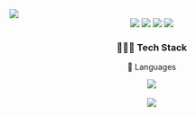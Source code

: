 <img src="https://capsule-render.vercel.app/api?type=transparent&color=auto&height=300&section=header&text=Welcome!&fontSize=90&fontColor=7F52FF" />

<div align="center">
	<img src="https://img.shields.io/badge/Kotlin-7F52FF?style=flat&logo=Kotlin&logoColor=white" />
	<img src="https://img.shields.io/badge/Android Studio-3DDC84?style=flat&logo=Swift&logoColor=white" />
	<img src="https://img.shields.io/badge/Swift-F05138?style=flat&logo=Swift&logoColor=white" />
	<img src="https://img.shields.io/badge/Xcode-147EFB?style=flat&logo=Xcode&logoColor=white" />
</div>

<div align=center>
	<h3>👩🏻‍💻 Tech Stack </h3>
	<p>🔡 Languages </p>
</div>

<div align="center">
	<img src="https://github-readme-stats.vercel.app/api/top-langs/?username=nakyung128&layout=compact"><br><br>
	<img src="https://github-readme-stats.vercel.app/api?username=nakyung128&show_icons=true">
</div>
